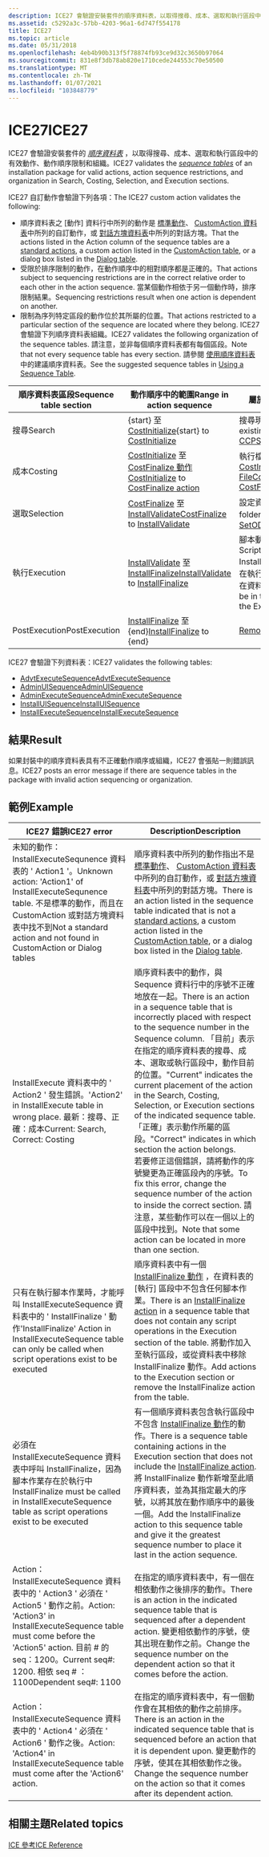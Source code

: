 ```yaml
---
description: ICE27 會驗證安裝套件的順序資料表，以取得搜尋、成本、選取和執行區段中的有效動作、動作順序限制和組織。
ms.assetid: c5292a3c-57bb-4203-96a1-6d747f554178
title: ICE27
ms.topic: article
ms.date: 05/31/2018
ms.openlocfilehash: 4eb4b90b313f5f78874fb93ce9d32c3650b97064
ms.sourcegitcommit: 831e8f3db78ab820e1710cede244553c70e50500
ms.translationtype: MT
ms.contentlocale: zh-TW
ms.lasthandoff: 01/07/2021
ms.locfileid: "103848779"
---
```

# <a name="ice27"></a><span data-ttu-id="2062e-103">ICE27</span><span class="sxs-lookup"><span data-stu-id="2062e-103">ICE27</span></span>

<span data-ttu-id="2062e-104">ICE27 會驗證安裝套件的 [*順序資料表*](s-gly.md) ，以取得搜尋、成本、選取和執行區段中的有效動作、動作順序限制和組織。</span><span class="sxs-lookup"><span data-stu-id="2062e-104">ICE27 validates the [*sequence tables*](s-gly.md) of an installation package for valid actions, action sequence restrictions, and organization in Search, Costing, Selection, and Execution sections.</span></span>

<span data-ttu-id="2062e-105">ICE27 自訂動作會驗證下列各項：</span><span class="sxs-lookup"><span data-stu-id="2062e-105">The ICE27 custom action validates the following:</span></span>

-   <span data-ttu-id="2062e-106">順序資料表之 [動作] 資料行中所列的動作是 [標準動作](standard-actions.md)、 [CustomAction 資料表](customaction-table.md)中所列的自訂動作，或 [對話方塊資料表](dialog-table.md)中所列的對話方塊。</span><span class="sxs-lookup"><span data-stu-id="2062e-106">That the actions listed in the Action column of the sequence tables are a [standard actions](standard-actions.md), a custom action listed in the [CustomAction table](customaction-table.md), or a dialog box listed in the [Dialog table](dialog-table.md).</span></span>
-   <span data-ttu-id="2062e-107">受限於排序限制的動作，在動作順序中的相對順序都是正確的。</span><span class="sxs-lookup"><span data-stu-id="2062e-107">That actions subject to sequencing restrictions are in the correct relative order to each other in the action sequence.</span></span> <span data-ttu-id="2062e-108">當某個動作相依于另一個動作時，排序限制結果。</span><span class="sxs-lookup"><span data-stu-id="2062e-108">Sequencing restrictions result when one action is dependent on another.</span></span>
-   <span data-ttu-id="2062e-109">限制為序列特定區段的動作位於其所屬的位置。</span><span class="sxs-lookup"><span data-stu-id="2062e-109">That actions restricted to a particular section of the sequence are located where they belong.</span></span> <span data-ttu-id="2062e-110">ICE27 會驗證下列順序資料表組織。</span><span class="sxs-lookup"><span data-stu-id="2062e-110">ICE27 validates the following organization of the sequence tables.</span></span> <span data-ttu-id="2062e-111">請注意，並非每個順序資料表都有每個區段。</span><span class="sxs-lookup"><span data-stu-id="2062e-111">Note that not every sequence table has every section.</span></span> <span data-ttu-id="2062e-112">請參閱 [使用順序資料表](using-a-sequence-table.md)中的建議順序資料表。</span><span class="sxs-lookup"><span data-stu-id="2062e-112">See the suggested sequence tables in [Using a Sequence Table](using-a-sequence-table.md).</span></span>



| <span data-ttu-id="2062e-113">順序資料表區段</span><span class="sxs-lookup"><span data-stu-id="2062e-113">Sequence table section</span></span> | <span data-ttu-id="2062e-114">動作順序中的範圍</span><span class="sxs-lookup"><span data-stu-id="2062e-114">Range in action sequence</span></span>                                                                       | <span data-ttu-id="2062e-115">屬於區段的動作</span><span class="sxs-lookup"><span data-stu-id="2062e-115">Actions belonging to section</span></span>                                                                                                                                                                                                                     |
|------------------------|------------------------------------------------------------------------------------------------|--------------------------------------------------------------------------------------------------------------------------------------------------------------------------------------------------------------------------------------------------|
| <span data-ttu-id="2062e-116">搜尋</span><span class="sxs-lookup"><span data-stu-id="2062e-116">Search</span></span>                 | <span data-ttu-id="2062e-117">{start} 至 [CostInitialize](costinitialize-action.md)</span><span class="sxs-lookup"><span data-stu-id="2062e-117">{start} to [CostInitialize](costinitialize-action.md)</span></span>                                         | <span data-ttu-id="2062e-118">搜尋現有應用程式的動作。</span><span class="sxs-lookup"><span data-stu-id="2062e-118">Actions that search for existing applications.</span></span> [<span data-ttu-id="2062e-119">AppSearch</span><span class="sxs-lookup"><span data-stu-id="2062e-119">AppSearch</span></span>](appsearch-action.md)<br/> [<span data-ttu-id="2062e-120">CCPSearch</span><span class="sxs-lookup"><span data-stu-id="2062e-120">CCPSearch</span></span>](ccpsearch-action.md)<br/>                                                                                                         |
| <span data-ttu-id="2062e-121">成本</span><span class="sxs-lookup"><span data-stu-id="2062e-121">Costing</span></span>                | <span data-ttu-id="2062e-122">[CostInitialize](costinitialize-action.md) 至 [CostFinalize 動作](costfinalize-action.md)</span><span class="sxs-lookup"><span data-stu-id="2062e-122">[CostInitialize](costinitialize-action.md) to [CostFinalize action](costfinalize-action.md)</span></span>  | <span data-ttu-id="2062e-123">執行檔案 [成本](file-costing.md)的動作。</span><span class="sxs-lookup"><span data-stu-id="2062e-123">Actions that do [file costing](file-costing.md).</span></span> [<span data-ttu-id="2062e-124">CostInitialize</span><span class="sxs-lookup"><span data-stu-id="2062e-124">CostInitialize</span></span>](costinitialize-action.md)<br/> [<span data-ttu-id="2062e-125">FileCost</span><span class="sxs-lookup"><span data-stu-id="2062e-125">FileCost</span></span>](filecost-action.md)<br/> [<span data-ttu-id="2062e-126">CostFinalize</span><span class="sxs-lookup"><span data-stu-id="2062e-126">CostFinalize</span></span>](costfinalize-action.md)<br/>                                           |
| <span data-ttu-id="2062e-127">選取</span><span class="sxs-lookup"><span data-stu-id="2062e-127">Selection</span></span>              | <span data-ttu-id="2062e-128">[CostFinalize](costfinalize-action.md) 至 [InstallValidate](installvalidate-action.md)</span><span class="sxs-lookup"><span data-stu-id="2062e-128">[CostFinalize](costfinalize-action.md) to [InstallValidate](installvalidate-action.md)</span></span>       | <span data-ttu-id="2062e-129">設定資料夾或功能狀態的動作。</span><span class="sxs-lookup"><span data-stu-id="2062e-129">Actions that set folders or feature states.</span></span> [<span data-ttu-id="2062e-130">SetODBCFolders 動作</span><span class="sxs-lookup"><span data-stu-id="2062e-130">SetODBCFolders action</span></span>](setodbcfolders-action.md)<br/>                                                                                                                                        |
| <span data-ttu-id="2062e-131">執行</span><span class="sxs-lookup"><span data-stu-id="2062e-131">Execution</span></span>              | <span data-ttu-id="2062e-132">[InstallValidate](installvalidate-action.md) 至 [InstallFinalize](installfinalize-action.md)</span><span class="sxs-lookup"><span data-stu-id="2062e-132">[InstallValidate](installvalidate-action.md) to [InstallFinalize](installfinalize-action.md)</span></span> | <span data-ttu-id="2062e-133">腳本動作，例如註冊、發行集、安裝 (複製) 的檔案。</span><span class="sxs-lookup"><span data-stu-id="2062e-133">Script actions, such as Registration, Publication, Installation (where you copy files).</span></span> <span data-ttu-id="2062e-134">請注意，只有在執行區段中有動作時， [InstallFinalize 動作](installfinalize-action.md) 才必須在資料表中。</span><span class="sxs-lookup"><span data-stu-id="2062e-134">Note the [InstallFinalize action](installfinalize-action.md) must be in the table if and only if there are actions in the Execution section.</span></span><br/> |
| <span data-ttu-id="2062e-135">PostExecution</span><span class="sxs-lookup"><span data-stu-id="2062e-135">PostExecution</span></span>          | <span data-ttu-id="2062e-136">[InstallFinalize](installfinalize-action.md) 至 {end}</span><span class="sxs-lookup"><span data-stu-id="2062e-136">[InstallFinalize](installfinalize-action.md) to {end}</span></span>                                         | [<span data-ttu-id="2062e-137">RemoveExistingProducts</span><span class="sxs-lookup"><span data-stu-id="2062e-137">RemoveExistingProducts</span></span>](removeexistingproducts-action.md)                                                                                                                                                                                      |



 

<span data-ttu-id="2062e-138">ICE27 會驗證下列資料表：</span><span class="sxs-lookup"><span data-stu-id="2062e-138">ICE27 validates the following tables:</span></span>

-   [<span data-ttu-id="2062e-139">AdvtExecuteSequence</span><span class="sxs-lookup"><span data-stu-id="2062e-139">AdvtExecuteSequence</span></span>](advtexecutesequence-table.md)
-   [<span data-ttu-id="2062e-140">AdminUISequence</span><span class="sxs-lookup"><span data-stu-id="2062e-140">AdminUISequence</span></span>](adminuisequence-table.md)
-   [<span data-ttu-id="2062e-141">AdminExecuteSequence</span><span class="sxs-lookup"><span data-stu-id="2062e-141">AdminExecuteSequence</span></span>](adminexecutesequence-table.md)
-   [<span data-ttu-id="2062e-142">InstallUISequence</span><span class="sxs-lookup"><span data-stu-id="2062e-142">InstallUISequence</span></span>](installuisequence-table.md)
-   [<span data-ttu-id="2062e-143">InstallExecuteSequence</span><span class="sxs-lookup"><span data-stu-id="2062e-143">InstallExecuteSequence</span></span>](installexecutesequence-table.md)

## <a name="result"></a><span data-ttu-id="2062e-144">結果</span><span class="sxs-lookup"><span data-stu-id="2062e-144">Result</span></span>

<span data-ttu-id="2062e-145">如果封裝中的順序資料表具有不正確動作順序或組織，ICE27 會張貼一則錯誤訊息。</span><span class="sxs-lookup"><span data-stu-id="2062e-145">ICE27 posts an error message if there are sequence tables in the package with invalid action sequencing or organization.</span></span>

## <a name="example"></a><span data-ttu-id="2062e-146">範例</span><span class="sxs-lookup"><span data-stu-id="2062e-146">Example</span></span>



| <span data-ttu-id="2062e-147">ICE27 錯誤</span><span class="sxs-lookup"><span data-stu-id="2062e-147">ICE27 error</span></span>                                                                                                                         | <span data-ttu-id="2062e-148">Description</span><span class="sxs-lookup"><span data-stu-id="2062e-148">Description</span></span>                                                                                                                                                                                                                                                                                                                                                                                                                                                                                                                         |
|-------------------------------------------------------------------------------------------------------------------------------------|-------------------------------------------------------------------------------------------------------------------------------------------------------------------------------------------------------------------------------------------------------------------------------------------------------------------------------------------------------------------------------------------------------------------------------------------------------------------------------------------------------------------------------------|
| <span data-ttu-id="2062e-149">未知的動作： InstallExecuteSequnence 資料表的 ' Action1 '。</span><span class="sxs-lookup"><span data-stu-id="2062e-149">Unknown action: 'Action1' of InstallExecuteSequnence table.</span></span> <span data-ttu-id="2062e-150">不是標準的動作，而且在 CustomAction 或對話方塊資料表中找不到</span><span class="sxs-lookup"><span data-stu-id="2062e-150">Not a standard action and not found in CustomAction or Dialog tables</span></span>    | <span data-ttu-id="2062e-151">順序資料表中所列的動作指出不是 [標準動作](standard-actions.md)、 [CustomAction 資料表](customaction-table.md)中所列的自訂動作，或 [對話方塊資料表](dialog-table.md)中所列的對話方塊。</span><span class="sxs-lookup"><span data-stu-id="2062e-151">There is an action listed in the sequence table indicated that is not a [standard actions](standard-actions.md), a custom action listed in the [CustomAction table](customaction-table.md), or a dialog box listed in the [Dialog table](dialog-table.md).</span></span>                                                                                                                                                                                                                                                                       |
| <span data-ttu-id="2062e-152">InstallExecute 資料表中的 ' Action2 ' 發生錯誤。</span><span class="sxs-lookup"><span data-stu-id="2062e-152">'Action2' in InstallExecute table in wrong place.</span></span> <span data-ttu-id="2062e-153">最新：搜尋、正確：成本</span><span class="sxs-lookup"><span data-stu-id="2062e-153">Current: Search, Correct: Costing</span></span>                                                 | <span data-ttu-id="2062e-154">順序資料表中的動作，與 Sequence 資料行中的序號不正確地放在一起。</span><span class="sxs-lookup"><span data-stu-id="2062e-154">There is an action in a sequence table that is incorrectly placed with respect to the sequence number in the Sequence column.</span></span> <span data-ttu-id="2062e-155">「目前」表示在指定的順序資料表的搜尋、成本、選取或執行區段中，動作目前的位置。</span><span class="sxs-lookup"><span data-stu-id="2062e-155">"Current" indicates the current placement of the action in the Search, Costing, Selection, or Execution sections of the indicated sequence table.</span></span><br/> <span data-ttu-id="2062e-156">「正確」表示動作所屬的區段。</span><span class="sxs-lookup"><span data-stu-id="2062e-156">"Correct" indicates in which section the action belongs.</span></span><br/> <span data-ttu-id="2062e-157">若要修正這個錯誤，請將動作的序號變更為正確區段內的序號。</span><span class="sxs-lookup"><span data-stu-id="2062e-157">To fix this error, change the sequence number of the action to inside the correct section.</span></span> <span data-ttu-id="2062e-158">請注意，某些動作可以在一個以上的區段中找到。</span><span class="sxs-lookup"><span data-stu-id="2062e-158">Note that some action can be located in more than one section.</span></span><br/> |
| <span data-ttu-id="2062e-159">只有在執行腳本作業時，才能呼叫 InstallExecuteSequence 資料表中的 ' InstallFinalize ' 動作</span><span class="sxs-lookup"><span data-stu-id="2062e-159">'InstallFinalize' Action in InstallExecuteSequence table can only be called when script operations exist to be executed</span></span>             | <span data-ttu-id="2062e-160">順序資料表中有一個 [InstallFinalize 動作](installfinalize-action.md) ，在資料表的 [執行] 區段中不包含任何腳本作業。</span><span class="sxs-lookup"><span data-stu-id="2062e-160">There is an [InstallFinalize action](installfinalize-action.md) in a sequence table that does not contain any script operations in the Execution section of the table.</span></span> <span data-ttu-id="2062e-161">將動作加入至執行區段，或從資料表中移除 InstallFinalize 動作。</span><span class="sxs-lookup"><span data-stu-id="2062e-161">Add actions to the Execution section or remove the InstallFinalize action from the table.</span></span><br/>                                                                                                                                                                                                                                                        |
| <span data-ttu-id="2062e-162">必須在 InstallExecuteSequence 資料表中呼叫 InstallFinalize，因為腳本作業存在於執行中</span><span class="sxs-lookup"><span data-stu-id="2062e-162">InstallFinalize must be called in InstallExecuteSequence table as script operations exist to be executed</span></span>                            | <span data-ttu-id="2062e-163">有一個順序資料表包含執行區段中不包含 [InstallFinalize 動作](installfinalize-action.md)的動作。</span><span class="sxs-lookup"><span data-stu-id="2062e-163">There is a sequence table containing actions in the Execution section that does not include the [InstallFinalize action](installfinalize-action.md).</span></span> <span data-ttu-id="2062e-164">將 InstallFinalize 動作新增至此順序資料表，並為其指定最大的序號，以將其放在動作順序中的最後一個。</span><span class="sxs-lookup"><span data-stu-id="2062e-164">Add the InstallFinalize action to this sequence table and give it the greatest sequence number to place it last in the action sequence.</span></span><br/>                                                                                                                                                                                                                            |
| <span data-ttu-id="2062e-165">Action： InstallExecuteSequence 資料表中的 ' Action3 ' 必須在 ' Action5 ' 動作之前。</span><span class="sxs-lookup"><span data-stu-id="2062e-165">Action: 'Action3' in InstallExecuteSequence table must come before the 'Action5' action.</span></span> <span data-ttu-id="2062e-166">目前 \# 的 seq：1200。</span><span class="sxs-lookup"><span data-stu-id="2062e-166">Current seq\#: 1200.</span></span> <span data-ttu-id="2062e-167">相依 seq \# ：1100</span><span class="sxs-lookup"><span data-stu-id="2062e-167">Dependent seq\#: 1100</span></span> | <span data-ttu-id="2062e-168">在指定的順序資料表中，有一個在相依動作之後排序的動作。</span><span class="sxs-lookup"><span data-stu-id="2062e-168">There is an action in the indicated sequence table that is sequenced after a dependent action.</span></span> <span data-ttu-id="2062e-169">變更相依動作的序號，使其出現在動作之前。</span><span class="sxs-lookup"><span data-stu-id="2062e-169">Change the sequence number on the dependent action so that it comes before the action.</span></span><br/>                                                                                                                                                                                                                                                                                                                                    |
| <span data-ttu-id="2062e-170">Action： InstallExecuteSequence 資料表中的 ' Action4 ' 必須在 ' Action6 ' 動作之後。</span><span class="sxs-lookup"><span data-stu-id="2062e-170">Action: 'Action4' in InstallExecuteSequence table must come after the 'Action6' action.</span></span>                                             | <span data-ttu-id="2062e-171">在指定的順序資料表中，有一個動作會在其相依的動作之前排序。</span><span class="sxs-lookup"><span data-stu-id="2062e-171">There is an action in the indicated sequence table that is sequenced before an action that it is dependent upon.</span></span> <span data-ttu-id="2062e-172">變更動作的序號，使其在其相依動作之後。</span><span class="sxs-lookup"><span data-stu-id="2062e-172">Change the sequence number on the action so that it comes after its dependent action.</span></span><br/>                                                                                                                                                                                                                                                                                                                   |



 

## <a name="related-topics"></a><span data-ttu-id="2062e-173">相關主題</span><span class="sxs-lookup"><span data-stu-id="2062e-173">Related topics</span></span>

<dl> <dt>

[<span data-ttu-id="2062e-174">ICE 參考</span><span class="sxs-lookup"><span data-stu-id="2062e-174">ICE Reference</span></span>](ice-reference.md)
</dt> </dl>

 

 





